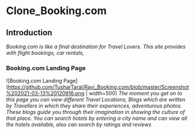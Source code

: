 # Clone_Booking.com

## Introduction
*Booking.com is like a final destination for Travel Lovers. This site provides with flight bookings, car rentals,*
### Booking.com Landing Page
![Booking.com Landing Page](https://github.com/TusharTaral/Ravi_Booking.com/blob/master/Screenshot%202021-03-13%20120916.png | width=500)
*The moment you get on to this page you can view different Travel Locations, Blogs which are written by Travellers in which they share their experiences, adventurous photos. These blogs guide you through their imagination in showing the culture of that place.  You can search hotels by entering a city name and can view all the hotels available, also can search by ratings and reviews*
